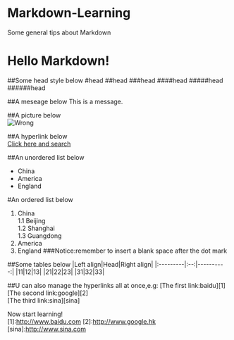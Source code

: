 Markdown-Learning
=================

Some general tips about Markdown

Hello Markdown!
===========

##Some head style below
#head
##head
###head
####head
#####head
######head

##A meseage below
This is a message.

##A picture below  
![Wrong](http://s8.img.guang.com/p/1654344_1_2046310_400X400.jpg "蒙奇奇")

##A hyperlink below  
[Click here and search](http://www.google.hk)

##An unordered list below  
* China 
* America
* England

#An ordered list below  
1. China  
1.1 Beijing  
1.2 Shanghai  
1.3 Guangdong
2. America  
3. England
###Notice:remember to insert a blank space after the dot mark

##Some tables below
|Left align|Head|Right align|
|:---------|:--:|----------:|
|11|12|13|
|21|22|23|
|31|32|33|  

##U can also manage the hyperlinks all at once,e.g:
[The first link:baidu][1]  
[The second link:google][2]  
[The third link:sina][sina]  

Now start learning!  
[1]:http://www.baidu.com
[2]:http://www.google.hk
[sina]:http://www.sina.com